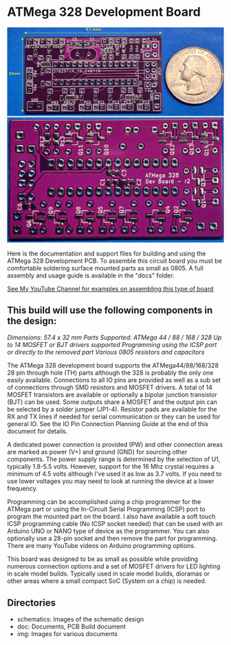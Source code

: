 # ATMega 328 Development Board

![Top](img/ATMega328_r2_pcb_f.jpg)
![Bottom](img/ATMega328_r2_pcb_b.jpg)

Here is the documentation and support files for building and using the ATMega 328 Development PCB. 
To assemble this circuit board you must be comfortable soldering surface mounted parts as small as 0805.
A full assembly and usage guide is available in the "docs" folder.
 
[See My YouTube Channel for examples on assembling this type of board](https://www.youtube.com/@Johnny_Electronic/playlists)

## This build will use the following components in the design:

*Dimensions: 57.4 x 32 mm*
*Parts Supported: ATMega 44 / 88 / 168 / 328*
*Up to 14 MOSFET or BJT drivers supported*
*Programming using the ICSP port or directly to the removed part*
*Various 0805 resistors and capacitors*

The ATMega 328 development board supports the ATMega44/88/168/328 28 pin through hole (TH) parts although the 328 is probably the only one easily available. Connections to all IO pins are provided as well as a sub set of connections through SMD resistors and MOSFET drivers. A total of 14 MOSFET transistors are available or optionally a bipolar junction transistor (BJT) can be used. Some outputs share a MOSFET and the output pin can be selected by a solder jumper (JP1-4). Resistor pads are available for the RX and TX lines if needed for serial communication or they can be used for general IO. See the IO Pin Connection Planning Guide at the end of this document for details.

A dedicated power connection is provided (PW) and other connection areas are marked as power (V+) and ground (GND) for sourcing other components. The power supply range is determined by the selection of U1, typically 1.8-5.5 volts. However, support for the 16 Mhz crystal requires a minimum of 4.5 volts although I've used it as low as 3.7 volts. If you need to use lower voltages you may need to look at running the device at a lower frequency.

Programming can be accomplished using a chip programmer for the ATMega part or using the In-Circuit Serial Programming (ICSP) port to program the mounted part on the board. I also have available a soft touch ICSP programming cable (No ICSP socket needed) that can be used with an Arduino UNO or NANO type of device as the programmer. You can also optionally use a 28-pin socket and then remove the part for programming. There are many YouTube videos on Arduino programming options.

This board was designed to be as small as possible while providing numerous connection options and a set of MOSFET drivers for LED lighting in scale model builds. Typically used in scale model builds, dioramas or other areas where a small compact SoC (System on a chip) is needed.

## Directories
- schematics: Images of the schematic design
- doc: Documents, PCB Build document 
- img: Images for various documents






